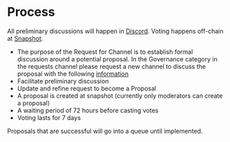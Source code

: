 # Process

All preliminary discussions will happen in [Discord](https://discord.gg/C7FFvpry4p).  Voting happens off-chain at [Snapshot](https://vote.athame.finance).

* The purpose of the Request for Channel is to establish formal discussion around a potential proposal.  In the Governance category in the requests channel please request a new channel to discuss the proposal with the following [information](rfc-template.md)
* Facilitate preliminary discussion
* Update and refine request to become a Proposal
* A proposal is created at snapshot (currently only moderators can create a proposal)
* A waiting period of 72 hours before casting votes
* Voting lasts for 7 days

Proposals that are successful will go into a queue until implemented.
